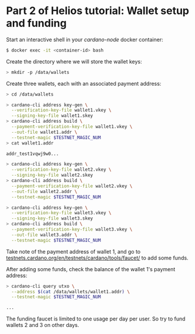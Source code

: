 # Part 2 of Helios tutorial: Wallet setup and funding
Start an interactive shell in your *cardano-node* docker container:
```bash
$ docker exec -it <container-id> bash
```

Create the directory where we will store the wallet keys:
```bash
> mkdir -p /data/wallets
```

Create three wallets, each with an associated payment address:
```bash
> cd /data/wallets

> cardano-cli address key-gen \
  --verification-key-file wallet1.vkey \
  --signing-key-file wallet1.skey
> cardano-cli address build \
  --payment-verification-key-file wallet1.vkey \
  --out-file wallet1.addr \
  --testnet-magic $TESTNET_MAGIC_NUM
> cat wallet1.addr

addr_test1vqwj9w0...

> cardano-cli address key-gen \
  --verification-key-file wallet2.vkey \
  --signing-key-file wallet2.skey
> cardano-cli address build \
  --payment-verification-key-file wallet2.vkey \
  --out-file wallet2.addr \
  --testnet-magic $TESTNET_MAGIC_NUM

> cardano-cli address key-gen \
  --verification-key-file wallet3.vkey \
  --signing-key-file wallet3.skey
> cardano-cli address build \
  --payment-verification-key-file wallet3.vkey \
  --out-file wallet3.addr \
  --testnet-magic $TESTNET_MAGIC_NUM
```

Take note of the payment address of wallet 1, and go to [testnets.cardano.org/en/testnets/cardano/tools/faucet/](https://testnets.cardano.org/en/testnets/cardano/tools/faucet/) to add some funds.

After adding some funds, check the balance of the wallet 1's payment address:
```bash
> cardano-cli query utxo \
  --address $(cat /data/wallets/wallet1.addr) \
  --testnet-magic $TESTNET_MAGIC_NUM

...
```

The funding faucet is limited to one usage per day per user. So try to fund wallets 2 and 3 on other days.
